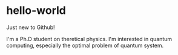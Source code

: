 # hello-world
Just new to Github!

I'm a Ph.D student on theretical physics. 
I'm interested in quantum computing, especially the optimal problem of quantum system.
